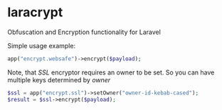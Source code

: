 # laracrypt
Obfuscation and Encryption functionality for Laravel

Simple usage example:

```php
app("encrypt.websafe")->encrypt($payload);

```

Note, that *SSL* encryptor requires an owner to be set. So you can have multiple keys determined by *owner*

```php
$ssl = app("encrypt.ssl")->setOwner("owner-id-kebab-cased");
$result = $ssl->encrypt($payload);
```
